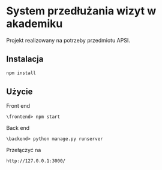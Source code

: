 # System przedłużania wizyt w akademiku

Projekt realizowany na potrzeby przedmiotu APSI.

## Instalacja

```bash
npm install
```

## Użycie

Front end

```
\frontend> npm start
```

Back end

```
\backend> python manage.py runserver
```

Przełączyć na

```
http://127.0.0.1:3000/
```
